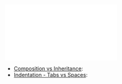 
![List Discussions notes](scripts/List%20Discussions%20notes.md)

-   [Composition vs Inheritance](discussions/Composition%20vs%20Inheritance.md):
-   [Indentation - Tabs vs Spaces](discussions/Indentation%20-%20Tabs%20vs%20Spaces.md):